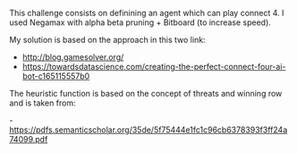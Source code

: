 This challenge consists on definining an agent which can play connect 4.
I used Negamax with alpha beta pruning + Bitboard (to increase speed).

My solution is based on the approach in this two link:

- http://blog.gamesolver.org/
- https://towardsdatascience.com/creating-the-perfect-connect-four-ai-bot-c165115557b0

The heuristic function is based on the concept of threats and winning row and is taken from:

-https://pdfs.semanticscholar.org/35de/5f75444e1fc1c96cb6378393f3ff24a74099.pdf

